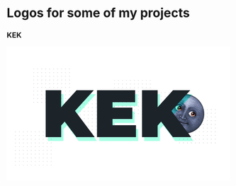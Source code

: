 # Logos for some of my projects

### KEK
<img align="center" alt="kek logo" src="https://raw.githubusercontent.com/olehan/logo/master/kek.png" />
